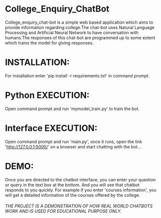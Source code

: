 # College_Enquiry_ChatBot
College_enquiry_chat-bot is a simple web based application which aims to provide information regarding college.The chat-bot uses Natural Language Processing and Artificial Neural Network to have conversation with humans.The responses of this chat-bot are programmed up to some extent which trains the model for giving responses. 

# INSTALLATION: 
For installation enter 'pip install -r requirements.txt' in command prompt.

# Python EXECUTION: 
Open command prompt and run 'mymodel_train.py' to train the bot.

# Interface EXECUTION: 
Open command prompt and run 'main.py', once it runs, open the link 'http://127.0.0.1:5000/' on a browser and start chatting with the bot...


# DEMO: 
Once you are directed to the chatbot interface, you can enter your question or query in the text box at the bottom. And you will see that chatbot responds to you quickly. For example if you enter 'courses information', you will get a detailed information of the courses offered by the college.   

###### THE PROJECT IS A DEMONSTRATION OF HOW REAL WORLD CHATBOTS WORK AND IS USED FOR EDUCATIONAL PURPOSE ONLY.
